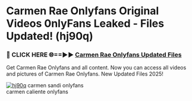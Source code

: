# Carmen Rae Onlyfans Original Videos 0nlyFans Leaked - Files Updated! (hj90q)

<h3>🔴 CLICK HERE 🌐==►► <a href="https://tinyurl.com/3hn5wdd3" rel="nofollow">Carmen Rae Onlyfans Updated Files</a></h3>

Get Carmen Rae Onlyfans and all content. Now you can access all videos and pictures of Carmen Rae Onlyfans. New Updated Files 2025!

[![hj90q](https://i.imgur.com/4HnBqBT.gif)](https://tinyurl.com/3hn5wdd3)
carmen sandi onlyfans<br>
carmen caliente onlyfans